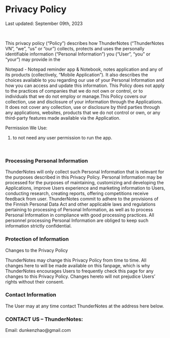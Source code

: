 <!DOCTYPE html PUBLIC "-//W3C//DTD XHTML 1.0 Transitional//EN" "http://www.w3.org/TR/xhtml1/DTD/xhtml1-transitional.dtd">
<html xmlns="http://www.w3.org/1999/xhtml">
<head>
<meta http-equiv="Content-Type" content="text/html; charset=utf-8" />

</head>

<body>
<p dir="ltr"><strong><h1>Privacy Policy</h1></strong></p>
<p dir="ltr">Last updated: September 09th, 2023</p>
<p dir="ltr"><br />
</p>
<p dir="ltr">This privacy policy (&ldquo;Policy&rdquo;) describes how ThunderNotes (&ldquo;ThunderNotes VN&rdquo;, &ldquo;we&rdquo;, &ldquo;us&rdquo; or &ldquo;our&rdquo;) collects, protects and uses the personally identifiable information (&ldquo;Personal Information&rdquo;) you (&ldquo;User&rdquo;, &ldquo;you&rdquo; or &ldquo;your&rdquo;) may provide in the </p>
<p dir="ltr">Notepad - Notepad reminder app &amp; Notebook, notes application and any of its products (collectively, &ldquo;Mobile Application&rdquo;). It also describes the choices available to you regarding our use of your Personal Information and how you can access and update this information. This Policy does not apply to the practices of companies that we do not own or control, or to individuals that we do not employ or manage.This Policy covers our collection, use and disclosure of your information through the Applications. It does not cover any collection, use or disclosure by third parties through any applications, websites, products that we do not control or own, or any third-party features made available via the Application.</p>
<p dir="ltr">Permission We Use:</strong></p>
<ol>
  <li dir="ltr">
    <p dir="ltr"><uses-permission android:name=&quot;android.permission.None&quot; \> to not need any user permission to run the app.</p>
  </li>
</ol>
<p dir="ltr">&nbsp;</p>
<h3 id="h.p_ZZPzj8aFiF7D_l" dir="ltr" tabindex="-1">
  <div jscontroller="Ae65rd" jsaction="touchstart:UrsOsc; click:KjsqPd; focusout:QZoaZ; mouseover:y0pDld; mouseout:dq0hvd;fv1Rjc:jbFSOd;CrfLRd:SzACGe;">
    <div jsname="haAclf">
      <div role="presentation" jscontroller="mxS5xe" jsaction="click:cOuCgd; mousedown:UX7yZ; mouseup:lbsD7e; mouseenter:tfO1Yc; mouseleave:JywGue; focus:AHmuwe; blur:O22p3e; contextmenu:mg9Pef;" jsshadow="" aria-describedby="h.p_ZZPzj8aFiF7D_l" aria-label="Copy heading link" aria-disabled="false" data-tooltip="Copy heading link" aria-hidden="true" data-tooltip-position="top" data-tooltip-vertical-offset="12" data-tooltip-horizontal-offset="0"><a href="https://note.ecomobile.vn/privacy-policy#h.p_ZZPzj8aFiF7D" aria-label="Copy heading link" jsname="hiK3ld" role="button" aria-describedby="h.p_ZZPzj8aFiF7D_l">
        <div jsname="ksKsZd"></div>
        <span jsslot=""> </span></a></div>
    </div>
    Processing Personal Information</div>
</h3>
<p dir="ltr">ThunderNotes will only collect such Personal Information that is relevant for the purposes described in this Privacy Policy. Personal Information may be processed for the purposes of maintaining, customizing and developing the Applications, improve Users experience and marketing information to Users, conducting research, creating reports, offering competitions receive feedback from user. ThunderNotes commit to adhere to the provisions of the Finnish Personal Data Act and other applicable laws and regulations pertaining to processing of Personal Information, as well as to process Personal Information in compliance with good processing practices. All personnel processing Personal Information are obliged to keep such information strictly confidential.</p>
<div id="h.p_Wzdc2ffaiF7G"></div>
<h3 id="h.p_Wzdc2ffaiF7G_l" dir="ltr" tabindex="-1">
  <div jscontroller="Ae65rd" jsaction="touchstart:UrsOsc; click:KjsqPd; focusout:QZoaZ; mouseover:y0pDld; mouseout:dq0hvd;fv1Rjc:jbFSOd;CrfLRd:SzACGe;">
    <div jsname="haAclf">
      <div role="presentation" jscontroller="mxS5xe" jsaction="click:cOuCgd; mousedown:UX7yZ; mouseup:lbsD7e; mouseenter:tfO1Yc; mouseleave:JywGue; focus:AHmuwe; blur:O22p3e; contextmenu:mg9Pef;" jsshadow="" aria-describedby="h.p_Wzdc2ffaiF7G_l" aria-label="Copy heading link" aria-disabled="false" data-tooltip="Copy heading link" aria-hidden="true" data-tooltip-position="top" data-tooltip-vertical-offset="12" data-tooltip-horizontal-offset="0"><a href="https://note.ecomobile.vn/privacy-policy#h.p_Wzdc2ffaiF7G" aria-label="Copy heading link" jsname="hiK3ld" role="button" aria-describedby="h.p_Wzdc2ffaiF7G_l">
        <div jsname="ksKsZd"></div>
        <span jsslot=""> </span></a></div>
    </div>
    Protection of Information</div>
</h3>

<p dir="ltr">Changes to the Privacy Policy</p>
<p dir="ltr">ThunderNotes  may change this Privacy Policy from time to time. All changes here to will be made available on this fanpage, which is why ThunderNotes encourages Users to frequently check this page for any changes to this Privacy Policy. Changes hereto will not prejudice Users&rsquo; rights without their consent.</p>
<div id="h.p_j2X11_20iF7K"></div>
<h3 id="h.p_j2X11_20iF7K_l" dir="ltr" tabindex="-1">
  <div jscontroller="Ae65rd" jsaction="touchstart:UrsOsc; click:KjsqPd; focusout:QZoaZ; mouseover:y0pDld; mouseout:dq0hvd;fv1Rjc:jbFSOd;CrfLRd:SzACGe;">
    <div jsname="haAclf">
      <div role="presentation" jscontroller="mxS5xe" jsaction="click:cOuCgd; mousedown:UX7yZ; mouseup:lbsD7e; mouseenter:tfO1Yc; mouseleave:JywGue; focus:AHmuwe; blur:O22p3e; contextmenu:mg9Pef;" jsshadow="" aria-describedby="h.p_j2X11_20iF7K_l" aria-label="Copy heading link" aria-disabled="false" data-tooltip="Copy heading link" aria-hidden="true" data-tooltip-position="top" data-tooltip-vertical-offset="12" data-tooltip-horizontal-offset="0"><a href="https://note.ecomobile.vn/privacy-policy#h.p_j2X11_20iF7K" aria-label="Copy heading link" jsname="hiK3ld" role="button" aria-describedby="h.p_j2X11_20iF7K_l">
        <div jsname="ksKsZd"></div>
        <span jsslot=""> </span></a></div>
    </div>
    Contact Information</div>
</h3>
<p dir="ltr">The User may at any time contact ThunderNotes at the address here below.</p>
<div id="h.p_7TEsQW_wiF7L"></div>
<h3 id="h.p_7TEsQW_wiF7L_l" dir="ltr" tabindex="-1">
  <div jscontroller="Ae65rd" jsaction="touchstart:UrsOsc; click:KjsqPd; focusout:QZoaZ; mouseover:y0pDld; mouseout:dq0hvd;fv1Rjc:jbFSOd;CrfLRd:SzACGe;">
    <div jsname="haAclf">
      <div role="presentation" jscontroller="mxS5xe" jsaction="click:cOuCgd; mousedown:UX7yZ; mouseup:lbsD7e; mouseenter:tfO1Yc; mouseleave:JywGue; focus:AHmuwe; blur:O22p3e; contextmenu:mg9Pef;" jsshadow="" aria-describedby="h.p_7TEsQW_wiF7L_l" aria-label="Copy heading link" aria-disabled="false" data-tooltip="Copy heading link" aria-hidden="true" data-tooltip-position="top" data-tooltip-vertical-offset="12" data-tooltip-horizontal-offset="0"><a href="https://note.ecomobile.vn/privacy-policy#h.p_7TEsQW_wiF7L" aria-label="Copy heading link" jsname="hiK3ld" role="button" aria-describedby="h.p_7TEsQW_wiF7L_l">
        <div jsname="ksKsZd"></div>
        <span jsslot=""> </span></a></div>
    </div>
    CONTACT US – ThunderNotes:</div>
</h3>
<p dir="ltr">Email: dunkenzhao@gmail.com</p>
</body>
</html>
